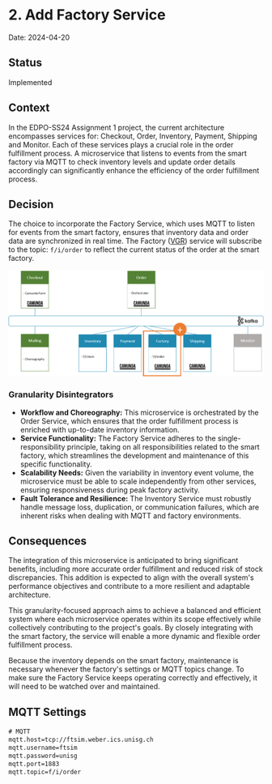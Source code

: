 # 2. Add Factory Service

Date: 2024-04-20

## Status

Implemented

## Context

In the EDPO-SS24 Assignment 1 project, the current architecture encompasses services for: Checkout, Order, Inventory,
Payment, Shipping and Monitor. Each of these services plays a crucial role in the order fulfillment process.
A microservice that listens to events from the smart factory via MQTT to check inventory levels and update order
details accordingly can significantly enhance the efficiency of the order fulfillment process.

## Decision

The choice to incorporate the Factory Service, which uses MQTT to listen for events from the smart factory, ensures that
inventory data and order data are synchronized in real time.
The Factory ([VGR](../../../kafka/java/vgr-camunda)) service will subscribe to the topic: `f/i/order` to reflect the
current status of the order at the smart factory.
<br></br>
![enhanved Microservice overview](../../img/kafka-services/add-factory-kafka-services.png)

### Granularity Disintegrators

- **Workflow and Choreography:**
  This microservice is orchestrated by the Order Service, which ensures that the order fulfillment process is enriched
  with up-to-date inventory information.
- **Service Functionality:** The Factory Service adheres to the single-responsibility principle, taking on all
  responsibilities related to the smart factory, which streamlines the development and maintenance of this specific
  functionality.
- **Scalability Needs:** Given the variability in inventory event volume, the microservice must be able to scale
  independently from other services, ensuring responsiveness during peak factory activity.
- **Fault Tolerance and Resilience:** The Inventory Service must robustly handle message loss, duplication, or
  communication failures, which are inherent risks when dealing with MQTT and factory environments.

## Consequences

The integration of this microservice is anticipated to bring significant benefits, including more accurate order
fulfillment and reduced risk of stock discrepancies. This addition is expected to align with the overall system's
performance objectives and contribute to a more resilient and adaptable
architecture.

This granularity-focused approach aims to achieve a balanced and efficient system where each microservice operates
within its scope effectively while collectively contributing to the project's goals. By closely integrating with the
smart factory, the service will enable a more dynamic and flexible order fulfillment process.

Because the inventory depends on the smart factory, maintenance is necessary whenever the factory's settings or MQTT
topics change. To make sure the Factory Service keeps operating correctly and effectively, it will need to be watched
over and maintained.

## MQTT Settings

```properties
# MQTT
mqtt.host=tcp://ftsim.weber.ics.unisg.ch
mqtt.username=ftsim
mqtt.password=unisg
mqtt.port=1883
mqtt.topic=f/i/order
```